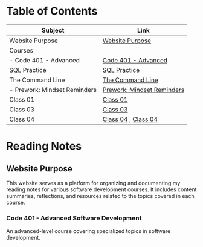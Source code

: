 # Table of Contents

| Subject                        | Link                                                |
| ------------------------------ | --------------------------------------------------- |
| Website Purpose                | [Website Purpose](#website-purpose)                 |
| Courses                        |                                                     |
|   - Code 401 - Advanced        | [Code 401 - Advanced](#code-401---advanced)        |
| SQL Practice                   | [SQL Practice](SQLPractice.md)                      |
| The Command Line               | [The Command Line](Command-Line.md)                 |
|   - Prework: Mindset Reminders | [Prework: Mindset Reminders](PrepYourMindset.md)   |
| Class 01                       | [Class 01](class-01.md)                            |
| Class 03                       | [Class 03](class03.md)                              |
| Class 04                       | [Class 04](class04.md) , [Class 04](class04(2).md) |


# Reading Notes 

## Website Purpose

This website serves as a platform for organizing and documenting my reading notes for various software development courses. It includes content summaries, reflections, and resources related to the topics covered in each course.

### Code 401 - Advanced Software Development

An advanced-level course covering specialized topics in software development.
